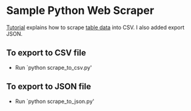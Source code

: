 # Sample Python Web Scraper

[Tutorial](https://first-web-scraper.readthedocs.org/en/latest/#) explains how to scrape [table data](http://www.showmeboone.com/sheriff/JailResidents/JailResidents.asp) into CSV. I also added export JSON.

## To export to CSV file
- Run `python scrape_to_csv.py'

## To export to JSON file
- Run `python scrape_to_json.py'

